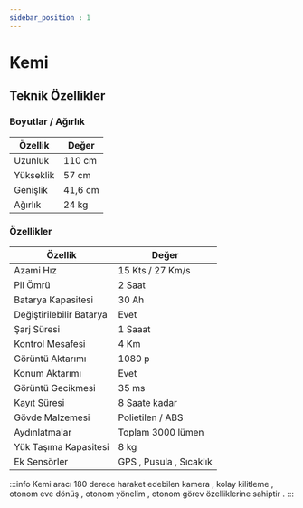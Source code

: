 ```yaml
---
sidebar_position : 1
---
```


# Kemi



## Teknik Özellikler
### Boyutlar / Ağırlık 
| Özellik                    | Değer                                                                                                                                                                                                                                      |
|----------------------------|--------------------------------------------------------------------------------------------------------------------------------------------------------------------------------------------------------------------------------------------|
|Uzunluk              |  110 cm                                                                                                                                                                                                                        |
| Yükseklik                | 57 cm                                                                                                                                                                                                                    |
|Genişlik    | 41,6 cm                                                                                                                   |
| Ağırlık                      | 24 kg                                                             |    |        |
 ### Özellikler 
  Özellik                    | Değer                                                                                                                                                                                                                                      |
|----------------------------|--------------------------------------------------------------------------------------------------------------------------------------------------------------------------------------------------------------------------------------------|
|Azami Hız |  15 Kts /  27 Km/s             |                                                                                                                                                                                                                        |
| Pil Ömrü               | 2 Saat                                                                                                                                                                                         |
|Batarya Kapasitesi    |                                                                                   30 Ah                                |
| Değiştirilebilir Batarya                      | Evet                                                              |    |        |
|Şarj Süresi            |  1 Saaat                                                                                                                                                                                                                         |
| Kontrol Mesafesi              | 4 Km                                                                                                                                                                                                                    |
|Görüntü Aktarımı   | 1080 p                                                                                                                    |
| Konum Aktarımı                    | Evet                                                              |    |        |
| Görüntü Gecikmesi                     | 35 ms                     |    |        |
|Kayıt  Süresi            |  8 Saate kadar                                                                                                                                                                                             |
| Gövde Malzemesi             | Polietilen /   ABS                                                                                                                                                                                                                    |
|Aydınlatmalar   | Toplam 3000 lümen                                                                                                                   |
| Yük Taşıma Kapasitesi                   | 8 kg                                                             |    |        |
|Ek Sensörler             |  GPS , Pusula , Sıcaklık                                                                                                                                                      
:::info
 Kemi aracı 180 derece haraket edebilen kamera , kolay kilitleme , otonom eve dönüş , otonom yönelim , otonom görev  özelliklerine sahiptir . 
:::